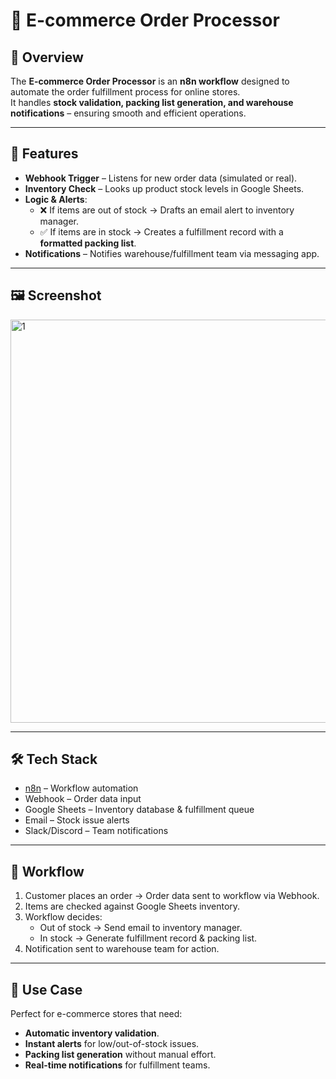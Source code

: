 # 🛒 E-commerce Order Processor

## 📖 Overview
The **E-commerce Order Processor** is an **n8n workflow** designed to automate the order fulfillment process for online stores.  
It handles **stock validation, packing list generation, and warehouse notifications** – ensuring smooth and efficient operations.

---

## 🚀 Features
- **Webhook Trigger** – Listens for new order data (simulated or real).
- **Inventory Check** – Looks up product stock levels in Google Sheets.
- **Logic & Alerts**:
  - ❌ If items are out of stock → Drafts an email alert to inventory manager.
  - ✅ If items are in stock → Creates a fulfillment record with a **formatted packing list**.
- **Notifications** – Notifies warehouse/fulfillment team via messaging app.

---

## 🖼️ Screenshot
<img width="1354" height="645" alt="1" src="https://github.com/user-attachments/assets/9a184ca1-41e9-4b1b-bf9e-4511e93d5fbd" />

---

## 🛠️ Tech Stack
- [n8n](https://n8n.io/) – Workflow automation
- Webhook – Order data input
- Google Sheets – Inventory database & fulfillment queue
- Email – Stock issue alerts
- Slack/Discord – Team notifications

---

## 📂 Workflow
1. Customer places an order → Order data sent to workflow via Webhook.
2. Items are checked against Google Sheets inventory.
3. Workflow decides:
   - Out of stock → Send email to inventory manager.
   - In stock → Generate fulfillment record & packing list.
4. Notification sent to warehouse team for action.

---

## 🌟 Use Case
Perfect for e-commerce stores that need:
- **Automatic inventory validation**.
- **Instant alerts** for low/out-of-stock issues.
- **Packing list generation** without manual effort.
- **Real-time notifications** for fulfillment teams.


